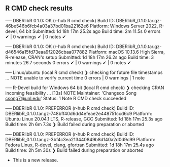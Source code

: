 ## R CMD check results

── DBERlibR 0.1.0: OK (r-hub R cmd check)
  Build ID:   DBERlibR_0.1.0.tar.gz-46be546b6fcb4a03a37bd01ba22162e6
  Platform:   Windows Server 2022, R-devel, 64 bit
  Submitted:  1d 18h 17m 25.2s ago
  Build time: 2m 11.5s
0 errors ✔ | 0 warnings ✔ | 0 notes ✔

── DBERlibR 0.1.0: OK  (r-hub R cmd check)
  Build ID:	DBERlibR_0.1.0.tar.gz-d46546a15fd73eaa9f2026cbaa077882
  Platform:	macOS 10.13.6 High Sierra, R-release, CRAN's setup
  Submitted:  1d 18h 17m 26.2s ago
  Build time:	3 minutes 26.7 seconds
0 errors ✔ | 0 warnings ✔ | 0 notes ✔

── Linux/ubuntu (local R cmd check)
❯ checking for future file timestamps ... NOTE
  unable to verify current time
0 errors | 0 warnings | 1 note

── R-Devel build for Windows 64 bit (local R cmd check)
❯ checking CRAN incoming feasibility ... [13s] NOTE
Maintainer: 'Changsoo Song <csong7@unl.edu>'
Status: 1 Note
R CMD check succeeded

── DBERlibR 0.1.0: PREPERROR (r-hub R cmd check)
  Build ID:   DBERlibR_0.1.0.tar.gz-748bff40d6dd4efeae2e448751ccd6c9
  Platform:   Ubuntu Linux 20.04.1 LTS, R-release, GCC
  Submitted:  1d 18h 17m 25.3s ago
  Build time: 2h 6m 7.3s
❯ Build failed during preparation or aborted

── DBERlibR 0.1.0: PREPERROR (r-hub R cmd check)
  Build ID:   DBERlibR_0.1.0.tar.gz-3bf4c3ea213440849b8d140a2d0d9c99
  Platform:   Fedora Linux, R-devel, clang, gfortran
  Submitted:  1d 18h 17m 25.4s ago
  Build time: 2h 5m 30s
❯ Build failed during preparation or aborted

* This is a new release.